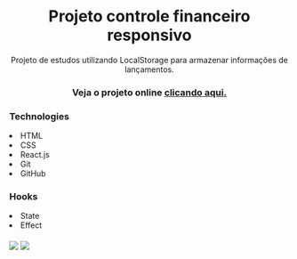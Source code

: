 <h1 align="center">Projeto controle financeiro responsivo</h1>
<p align="center" >Projeto de estudos utilizando LocalStorage para armazenar informações de lançamentos. </p>

<h3 align="center">Veja o projeto online <a href="https://controle-financeiro-jet.vercel.app/">clicando aqui.</a></h3>

<h3>Technologies</h3>
<li>HTML</li>
<li>CSS</li>
<li>React.js</li>
<li>Git</li>
<li>GitHub</li>

<h3>Hooks</h3>
<li>State</li>
<li>Effect</li>

<br>

<img align="center" src="https://github.com/joaovictormendessilva/controle-financeiro/assets/116440841/334a1ba5-0006-467f-acf1-1622eef355d9" />
<img align="center" src="https://github.com/joaovictormendessilva/controle-financeiro/assets/116440841/1ce562b7-597d-4cbd-a8b3-9e9a2a45a11c" />
